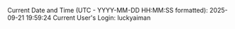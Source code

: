 Current Date and Time (UTC - YYYY-MM-DD HH:MM:SS formatted): 2025-09-21 19:59:24
Current User's Login: luckyaiman
